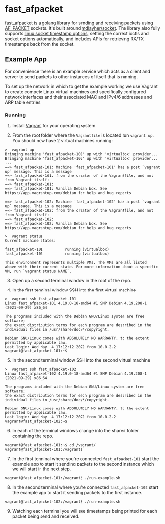 # fast_afpacket

fast_afpacket is a golang library for sending and receiving packets using [AF_PACKET](https://man7.org/linux/man-pages/man7/packet.7.html) sockets. It's built around [mdlayher/socket](https://github.com/mdlayher/socket). The library also fully supports [linux socket timestamp options](https://www.kernel.org/doc/html/latest/networking/timestamping.html), setting the correct ioctls and socket options automatically, and includes APIs for retrieving RX/TX timestamps back from the socket.

## Example App

For convenience there is an example service which acts as a client and server to
send packets to other instances of itself that is running.

To set up the network in which to get the example working we use Vagrant to
create compete Linux virtual machines and specifically configured network
interfaces and their associated MAC and IPv4/6 addresses and ARP table entries.

### Running

1. Install [Vagrant](https://www.vagrantup.com) for your operating system.

2. From the root folder where the `Vagrantfile` is located run `vagrant up`. You should now have 2 virtual machines running:

```console
>  vagrant up
Bringing machine 'fast_afpacket-101' up with 'virtualbox' provider...
Bringing machine 'fast_afpacket-102' up with 'virtualbox' provider...
...
==> fast_afpacket-101: Machine 'fast_afpacket-101' has a post `vagrant up` message. This is a message
==> fast_afpacket-101: from the creator of the Vagrantfile, and not from Vagrant itself:
==> fast_afpacket-101:
==> fast_afpacket-101: Vanilla Debian box. See https://app.vagrantup.com/debian for help and bug reports

==> fast_afpacket-102: Machine 'fast_afpacket-102' has a post `vagrant up` message. This is a message
==> fast_afpacket-102: from the creator of the Vagrantfile, and not from Vagrant itself:
==> fast_afpacket-102:
==> fast_afpacket-102: Vanilla Debian box. See https://app.vagrantup.com/debian for help and bug reports

>  vagrant status
Current machine states:

fast_afpacket-101          running (virtualbox)
fast_afpacket-102          running (virtualbox)

This environment represents multiple VMs. The VMs are all listed
above with their current state. For more information about a specific
VM, run `vagrant status NAME`.
```

3. Open up a second terminal window in the root of the repo.

4. In the first terminal window SSH into the first virtual machine

```console
>  vagrant ssh fast_afpacket-101
Linux fast_afpacket-101 4.19.0-18-amd64 #1 SMP Debian 4.19.208-1 (2021-09-29) x86_64

The programs included with the Debian GNU/Linux system are free software;
the exact distribution terms for each program are described in the
individual files in /usr/share/doc/*/copyright.

Debian GNU/Linux comes with ABSOLUTELY NO WARRANTY, to the extent
permitted by applicable law.
Last login: Wed May  4 17:12:12 2022 from 10.0.2.2
vagrant@fast_afpacket-101:~$
```

5. In the second terminal window SSH into the second virtual machine

```console
>  vagrant ssh fast_afpacket-102
Linux fast_afpacket-102 4.19.0-18-amd64 #1 SMP Debian 4.19.208-1 (2021-09-29) x86_64

The programs included with the Debian GNU/Linux system are free software;
the exact distribution terms for each program are described in the
individual files in /usr/share/doc/*/copyright.

Debian GNU/Linux comes with ABSOLUTELY NO WARRANTY, to the extent
permitted by applicable law.
Last login: Wed May  4 17:12:12 2022 from 10.0.2.2
vagrant@fast_afpacket-102:~$
```

6. In each of the terminal windows change into the shared folder containing the
repo.

```console
vagrant@fast_afpacket-101:~$ cd /vagrant/
vagrant@fast_afpacket-101:/vagrant$
```

7. In the first terminal where you're connected `fast_afpacket-101` start the
example app to start it sending packets to the second instance which we will
start in the next step.

```console
vagrant@fast_afpacket-101:/vagrant$ ./run-example.sh

```

8. In the second terminal where you're connected `fast_afpacket-102` start the
example app to start it sending packets to the first instance.

```console
vagrant@fast_afpacket-102:/vagrant$ ./run-example.sh

```

9. Watching each terminal you will see timestamps being printed for each packet
being send and received.
